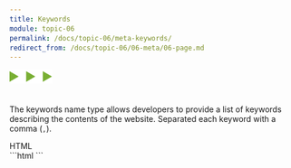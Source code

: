 ```yaml
---
title: Keywords
module: topic-06
permalink: /docs/topic-06/meta-keywords/
redirect_from: /docs/topic-06/06-meta/06-page.md
---
```


<img src="./../../../img/arrow-divider.svg" style="width: 75px; border: none; margin: 0px 0 20px 0" />

The keywords name type allows developers to provide a list of keywords describing the contents of the website. Separated each keyword with a comma (`,`).

<div id="code-heading">HTML</div>
```html
<meta name="keywords" content="MOOC, Web Development, Web Design, HTML, CSS, Montana">
```
